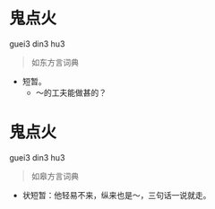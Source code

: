 # 鬼点火
guei3 din3 hu3
> 如东方言词典
- 短暂。
  - ～的工夫能做甚的？

# 鬼点火
guei3 din3 hu3
> 如皋方言词典
- 状短暂：他轻易不来，纵来也是～，三句话一说就走。
